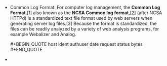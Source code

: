 - Common Log Format: For computer log management, the **Common Log Format**,[1] also known as the **NCSA Common log format**,[2] (after NCSA HTTPd) is a standardized text file format used by web servers when generating server log files.[3] Because the format is standardized, the files can be readily analyzed by a variety of web analysis programs, for example Webalizer and Analog. 
  
  #+BEGIN_QUOTE
  host ident authuser date request status bytes
  #+END_QUOTE
-